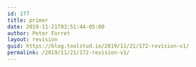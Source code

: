 ```yaml
---
id: 177
title: primer
date: 2019-11-21T03:51:44-05:00
author: Peter Forret
layout: revision
guid: https://blog.toolstud.io/2019/11/21/172-revision-v1/
permalink: /2019/11/21/172-revision-v1/
---
```

